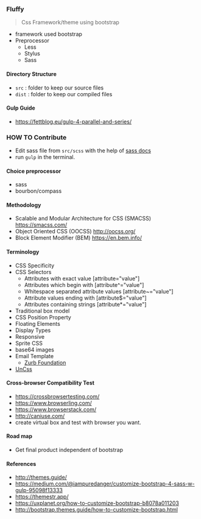 ### Fluffy
> Css Framework/theme using bootstrap

- framework used bootstrap
- Preprocessor
    - Less
    - Stylus
    - Sass
    
#### Directory Structure
- `src` : folder to keep our source files
- `dist` : folder to keep our compiled files

#### Gulp Guide
- https://fettblog.eu/gulp-4-parallel-and-series/

### HOW TO Contribute
- Edit sass file from `src/scss` with the help of [sass docs](https://sass-lang.com/documentation)
- run `gulp` in the terminal.

#### Choice preprocessor
- sass
- bourbon/compass

#### Methodology
- Scalable and Modular Architecture for CSS (SMACSS) https://smacss.com/
- Object Oriented CSS (OOCSS) http://oocss.org/
- Block Element Modifier (BEM) https://en.bem.info/

#### Terminology
- CSS Specificity
- CSS Selectors
    - Attributes with exact value [attribute="value"]
    - Attributes which begin with [attribute^="value"]
    - Whitespace separated attribute values [attribute~="value"]
    - Attribute values ending with [attribute$="value"]
    - Attributes containing strings [attribute*="value"]
- Traditional box model
- CSS Position Property
- Floating Elements
- Display Types
- Responsive
- Sprite CSS
- base64 images
- Email Template
    - [Zurb Foundation](https://foundation.zurb.com/)
- [UnCss](https://github.com/uncss/uncss)

#### Cross-browser Compatibility Test
- https://crossbrowsertesting.com/
- https://www.browserling.com/
- https://www.browserstack.com/
- http://caniuse.com/
- create virtual box and test with browser you want.

#### Road map
- Get final product independent of bootstrap

#### References
- http://themes.guide/
- https://medium.com/@iampuredanger/customize-bootstrap-4-sass-w-gulp-95098f13333
- https://themestr.app/
- https://uxplanet.org/how-to-customize-bootstrap-b8078a011203
- http://bootstrap.themes.guide/how-to-customize-bootstrap.html
